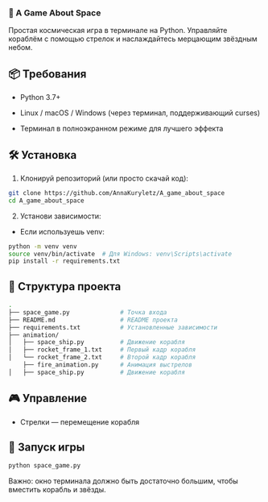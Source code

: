### 🚀 A Game About Space

Простая космическая игра в терминале на Python. Управляйте кораблём с помощью стрелок и наслаждайтесь мерцающим звёздным небом.

## 📦 Требования

- Python 3.7+

- Linux / macOS / Windows (через терминал, поддерживающий curses)

- Терминал в полноэкранном режиме для лучшего эффекта

## 🛠 Установка

1. Клонируй репозиторий (или просто скачай код):

```bash
git clone https://github.com/AnnaKuryletz/A_game_about_space
cd A_game_about_space
```

2. Установи зависимости:

- Если используешь venv:

```bash
python -m venv venv
source venv/bin/activate  # Для Windows: venv\Scripts\activate
pip install -r requirements.txt
```

## 📁 Структура проекта

```bash
.
├── space_game.py              # Точка входа
├── README.md                  # README проекта
├── requirements.txt           # Установленные зависимости
├── animation/
│   ├── space_ship.py          # Движение корабля
│   ├── rocket_frame_1.txt     # Первый кадр корабля
│   └── rocket_frame_2.txt     # Второй кадр корабля
    ├── fire_animation.py      # Анимация выстрелов
│   ├── space_ship.py          # Движение корабля

```

## 🎮 Управление

- Стрелки — перемещение корабля

## 🚀 Запуск игры

```bash
python space_game.py
```

Важно: окно терминала должно быть достаточно большим, чтобы вместить корабль и звёзды.
